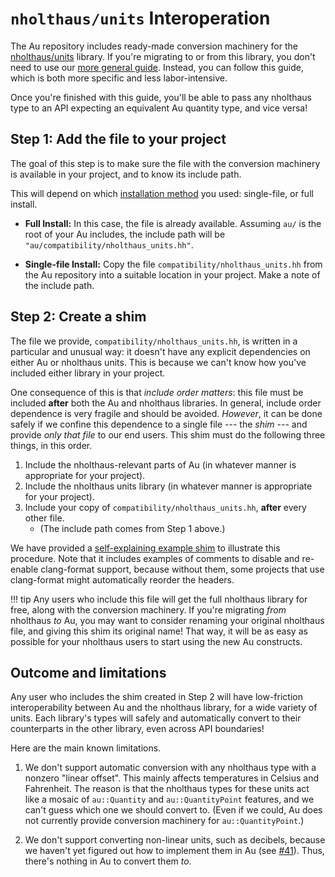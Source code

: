 # `nholthaus/units` Interoperation

The Au repository includes ready-made conversion machinery for the
[nholthaus/units](https://github.com/nholthaus/units) library.  If you're migrating to or from this
library, you don't need to use our [more general guide](./index.md).  Instead, you can follow this
guide, which is both more specific and less labor-intensive.

Once you're finished with this guide, you'll be able to pass any nholthaus type to an API expecting
an equivalent Au quantity type, and vice versa!

## Step 1: Add the file to your project

The goal of this step is to make sure the file with the conversion machinery is available in your
project, and to know its include path.

This will depend on which [installation method](../../install.md) you used: single-file, or full
install.

- **Full Install:**  In this case, the file is already available.  Assuming `au/` is the root of
  your Au includes, the include path will be `"au/compatibility/nholthaus_units.hh"`.

- **Single-file Install:**  Copy the file `compatibility/nholthaus_units.hh` from the Au repository
  into a suitable location in your project.  Make a note of the include path.

## Step 2: Create a shim

The file we provide, `compatibility/nholthaus_units.hh`, is written in a particular and unusual way:
it doesn't have any explicit dependencies on either Au or nholthaus units.  This is because we can't
know how you've included either library in your project.

One consequence of this is that _include order matters_: this file must be included **after** both
the Au and nholthaus libraries.  In general, include order dependence is very fragile and should be
avoided.  _However_, it can be done safely if we confine this dependence to a single file --- the
_shim_ --- and provide _only that file_ to our end users.  This shim must do the following three
things, in this order.

1. Include the nholthaus-relevant parts of Au (in whatever manner is appropriate for your project).
2. Include the nholthaus units library (in whatever manner is appropriate for your project).
3. Include your copy of `compatibility/nholthaus_units.hh`, **after** every other file.
    - (The include path comes from Step 1 above.)

We have provided a [self-explaining example
shim](https://github.com/aurora-opensource/au/blob/3fa22a2212b37322a8243d57db024bb573b68813/compatibility/nholthaus_units_example_usage.hh)
to illustrate this procedure.  Note that it includes examples of comments to disable and re-enable
clang-format support, because without them, some projects that use clang-format might automatically
reorder the headers.

!!! tip
    Any users who include this file will get the full nholthaus library for free, along with the
    conversion machinery.  If you're migrating _from_ nholthaus _to_ Au, you may want to consider
    renaming your original nholthaus file, and giving this shim its original name!  That way, it
    will be as easy as possible for your nholthaus users to start using the new Au constructs.

## Outcome and limitations

Any user who includes the shim created in Step 2 will have low-friction interoperability between Au
and the nholthaus library, for a wide variety of units.  Each library's types will safely and
automatically convert to their counterparts in the other library, even across API boundaries!

Here are the main known limitations.

1. We don't support automatic conversion with any nholthaus type with a nonzero "linear offset".
   This mainly affects temperatures in Celsius and Fahrenheit.  The reason is that the nholthaus
   types for these units act like a mosaic of `au::Quantity` and `au::QuantityPoint` features, and
   we can't guess which one we should convert to.  (Even if we could, Au does not currently provide
   conversion machinery for `au::QuantityPoint`.)

2. We don't support converting non-linear units, such as decibels, because we haven't yet figured
   out how to implement them in Au (see [#41](https://github.com/aurora-opensource/au/issues/41)).
   Thus, there's nothing in Au to convert them _to_.
